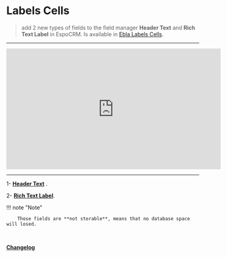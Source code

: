 # Labels Cells  <a href="https://www.eblasoft.com.tr/espocrm-extension-page/labels-cells" target="_blank" id="ext-version" data-id="63495a03a2759db51"></a>

> add 2 new types of fields to the field manager **Header Text** and **Rich Text Label** in EspoCRM.
> Is available in [Ebla Labels Cells](https://www.eblasoft.com.tr/espocrm-extension-page/labels-cells).

---

<iframe width="560" height="315" src="https://www.youtube.com/embed/WNv7JVXK_tQ" title="YouTube video player" frameborder="0" allow="accelerometer; autoplay; clipboard-write; encrypted-media; gyroscope; picture-in-picture; web-share" allowfullscreen></iframe>

---

1- [**Header Text**](header-text.md) .

2- [**Rich Text Label**](rich-text-label.md).

!!! note "Note"

        Those fields are **not storable**, means that no database space will losed.

<br>

**<font color=gray> [Changelog](changelog.md) </font>**
